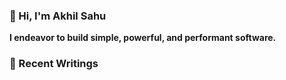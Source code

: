### 👋 Hi, I'm Akhil Sahu

 **I endeavor to build simple, powerful, and performant software.**


### 📝 Recent Writings
<!-- writing starts -->

<!-- writing ends -->
